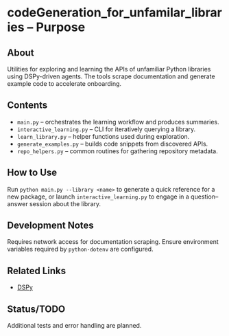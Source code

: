 # codeGeneration_for_unfamilar_libraries – Purpose

## About

Utilities for exploring and learning the APIs of unfamiliar Python libraries using DSPy-driven agents.  The tools scrape documentation and generate example code to accelerate onboarding.

## Contents

- `main.py` – orchestrates the learning workflow and produces summaries.
- `interactive_learning.py` – CLI for iteratively querying a library.
- `learn_library.py` – helper functions used during exploration.
- `generate_examples.py` – builds code snippets from discovered APIs.
- `repo_helpers.py` – common routines for gathering repository metadata.

## How to Use

Run `python main.py --library <name>` to generate a quick reference for a new package, or launch `interactive_learning.py` to engage in a question–answer session about the library.

## Development Notes

Requires network access for documentation scraping. Ensure environment variables required by `python-dotenv` are configured.

## Related Links

- [DSPy](https://dspy.ai)

## Status/TODO

Additional tests and error handling are planned.
